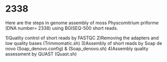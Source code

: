 # 2338
Here are the steps in genome assembly of moss Physcomitrium priforme (DNA number= 2338) using BGISEQ-500 short reads.

1)Quality control of short reads by FASTQC
2)Removing the adapters and low quality bases (Trimmomatic.sh)
3)Assembly of short reads by Soap de novo (Soap_denovo.config) & (Soap_denovo.sh)
4)Assembly quality assessment by QUAST (Quast.sh)
